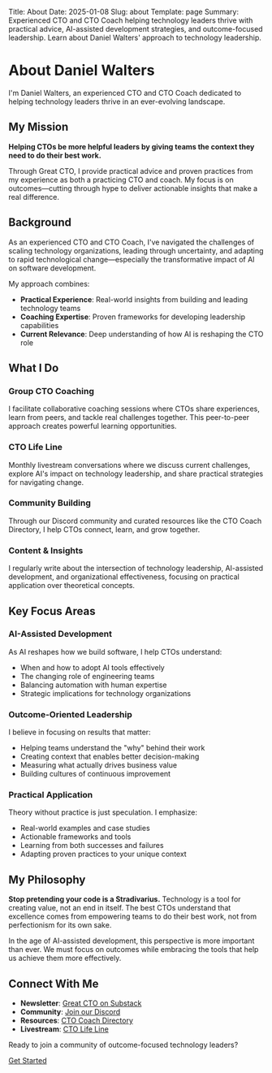 Title: About
Date: 2025-01-08
Slug: about
Template: page
Summary: Experienced CTO and CTO Coach helping technology leaders thrive with practical advice, AI-assisted development strategies, and outcome-focused leadership. Learn about Daniel Walters' approach to technology leadership.

# About Daniel Walters

I'm Daniel Walters, an experienced CTO and CTO Coach dedicated to helping technology leaders thrive in an ever-evolving landscape.

## My Mission

**Helping CTOs be more helpful leaders by giving teams the context they need to do their best work.**

Through Great CTO, I provide practical advice and proven practices from my experience as both a practicing CTO and coach. My focus is on outcomes—cutting through hype to deliver actionable insights that make a real difference.

## Background

As an experienced CTO and CTO Coach, I've navigated the challenges of scaling technology organizations, leading through uncertainty, and adapting to rapid technological change—especially the transformative impact of AI on software development.

My approach combines:
- **Practical Experience**: Real-world insights from building and leading technology teams
- **Coaching Expertise**: Proven frameworks for developing leadership capabilities
- **Current Relevance**: Deep understanding of how AI is reshaping the CTO role

## What I Do

### Group CTO Coaching
I facilitate collaborative coaching sessions where CTOs share experiences, learn from peers, and tackle real challenges together. This peer-to-peer approach creates powerful learning opportunities.

### CTO Life Line
Monthly livestream conversations where we discuss current challenges, explore AI's impact on technology leadership, and share practical strategies for navigating change.

### Community Building
Through our Discord community and curated resources like the CTO Coach Directory, I help CTOs connect, learn, and grow together.

### Content & Insights
I regularly write about the intersection of technology leadership, AI-assisted development, and organizational effectiveness, focusing on practical application over theoretical concepts.

## Key Focus Areas

### AI-Assisted Development
As AI reshapes how we build software, I help CTOs understand:
- When and how to adopt AI tools effectively
- The changing role of engineering teams
- Balancing automation with human expertise
- Strategic implications for technology organizations

### Outcome-Oriented Leadership
I believe in focusing on results that matter:
- Helping teams understand the "why" behind their work
- Creating context that enables better decision-making
- Measuring what actually drives business value
- Building cultures of continuous improvement

### Practical Application
Theory without practice is just speculation. I emphasize:
- Real-world examples and case studies
- Actionable frameworks and tools
- Learning from both successes and failures
- Adapting proven practices to your unique context

## My Philosophy

**Stop pretending your code is a Stradivarius.** Technology is a tool for creating value, not an end in itself. The best CTOs understand that excellence comes from empowering teams to do their best work, not from perfectionism for its own sake.

In the age of AI-assisted development, this perspective is more important than ever. We must focus on outcomes while embracing the tools that help us achieve them more effectively.

## Connect With Me

- **Newsletter**: [Great CTO on Substack](https://greatcto.me)
- **Community**: [Join our Discord](https://discord.gg/greatcto)
- **Resources**: [CTO Coach Directory](https://greatcto.me/cto-coach-directory)
- **Livestream**: [CTO Life Line](https://greatcto.me/cto-life-line)

Ready to join a community of outcome-focused technology leaders? 

[Get Started](/contact/)
